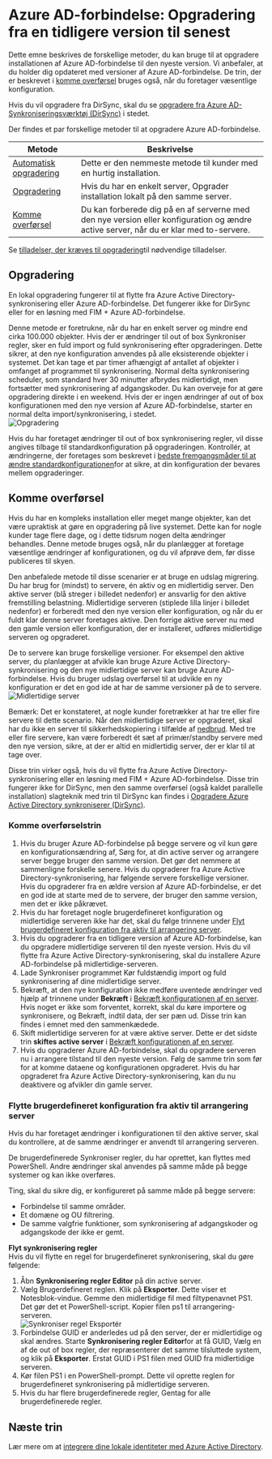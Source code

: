 <properties
   pageTitle="Azure AD-forbindelse: Opgraderer fra en tidligere version | Microsoft Azure"
   description="Beskriver de forskellige metoder til at opgradere til den nyeste version af Azure Active Directory Connect, herunder opgradering og udslag overførsel."
   services="active-directory"
   documentationCenter=""
   authors="AndKjell"
   manager="femila"
   editor=""/>

<tags
   ms.service="active-directory"
   ms.devlang="na"
   ms.topic="article"
   ms.tgt_pltfrm="na"
   ms.workload="Identity"
   ms.date="10/12/2016"
   ms.author="billmath"/>

# <a name="azure-ad-connect-upgrade-from-a-previous-version-to-the-latest"></a>Azure AD-forbindelse: Opgradering fra en tidligere version til senest
Dette emne beskrives de forskellige metoder, du kan bruge til at opgradere installationen af Azure AD-forbindelse til den nyeste version. Vi anbefaler, at du holder dig opdateret med versioner af Azure AD-forbindelse. De trin, der er beskrevet i [komme overførsel](#swing-migration) bruges også, når du foretager væsentlige konfiguration.

Hvis du vil opgradere fra DirSync, skal du se [opgradere fra Azure AD-Synkroniseringsværktøj (DirSync)](./connect/active-directory-aadconnect-dirsync-upgrade-get-started.md) i stedet.

Der findes et par forskellige metoder til at opgradere Azure AD-forbindelse.

Metode | Beskrivelse
--- | ---
[Automatisk opgradering](active-directory-aadconnect-feature-automatic-upgrade.md) | Dette er den nemmeste metode til kunder med en hurtig installation.
[Opgradering](#in-place-upgrade) | Hvis du har en enkelt server, Opgrader installation lokalt på den samme server.
[Komme overførsel](#swing-migration) | Du kan forberede dig på en af serverne med den nye version eller konfiguration og ændre active server, når du er klar med to-servere.

Se [tilladelser, der kræves til opgradering](./connect/active-directory-aadconnect-accounts-permissions.md#upgrade)til nødvendige tilladelser.

## <a name="in-place-upgrade"></a>Opgradering
En lokal opgradering fungerer til at flytte fra Azure Active Directory-synkronisering eller Azure AD-forbindelse. Det fungerer ikke for DirSync eller for en løsning med FIM + Azure AD-forbindelse.

Denne metode er foretrukne, når du har en enkelt server og mindre end cirka 100.000 objekter. Hvis der er ændringer til out of box Synkroniser regler, sker en fuld import og fuld synkronisering efter opgraderingen. Dette sikrer, at den nye konfiguration anvendes på alle eksisterende objekter i systemet. Det kan tage et par timer afhængigt af antallet af objekter i omfanget af programmet til synkronisering. Normal delta synkronisering scheduler, som standard hver 30 minutter afbrydes midlertidigt, men fortsætter med synkronisering af adgangskoder. Du kan overveje for at gøre opgradering direkte i en weekend. Hvis der er ingen ændringer af out of box konfigurationen med den nye version af Azure AD-forbindelse, starter en normal delta import/synkronisering, i stedet.  
![Opgradering](./media/active-directory-aadconnect-upgrade-previous-version/inplaceupgrade.png)

Hvis du har foretaget ændringer til out of box synkronisering regler, vil disse angives tilbage til standardkonfiguration på opgraderingen. Kontrollér, at ændringerne, der foretages som beskrevet i [bedste fremgangsmåder til at ændre standardkonfigurationen](active-directory-aadconnectsync-best-practices-changing-default-configuration.md)for at sikre, at din konfiguration der bevares mellem opgraderinger.

## <a name="swing-migration"></a>Komme overførsel
Hvis du har en kompleks installation eller meget mange objekter, kan det være upraktisk at gøre en opgradering på live systemet. Dette kan for nogle kunder tage flere dage, og i dette tidsrum nogen delta ændringer behandles. Denne metode bruges også, når du planlægger at foretage væsentlige ændringer af konfigurationen, og du vil afprøve dem, før disse publiceres til skyen.

Den anbefalede metode til disse scenarier er at bruge en udslag migrering. Du har brug for (mindst) to servere, én aktiv og en midlertidig server. Den aktive server (blå streger i billedet nedenfor) er ansvarlig for den aktive fremstilling belastning. Midlertidige serveren (stiplede lilla linjer i billedet nedenfor) er forberedt med den nye version eller konfiguration, og når du er fuldt klar denne server foretages aktive. Den forrige aktive server nu med den gamle version eller konfiguration, der er installeret, udføres midlertidige serveren og opgraderet.

De to servere kan bruge forskellige versioner. For eksempel den aktive server, du planlægger at afvikle kan bruge Azure Active Directory-synkronisering og den nye midlertidige server kan bruge Azure AD-forbindelse. Hvis du bruger udslag overførsel til at udvikle en ny konfiguration er det en god ide at har de samme versioner på de to servere.  
![Midlertidige server](./media/active-directory-aadconnect-upgrade-previous-version/stagingserver1.png)

Bemærk: Det er konstateret, at nogle kunder foretrækker at har tre eller fire servere til dette scenario. Når den midlertidige server er opgraderet, skal har du ikke en server til sikkerhedskopiering i tilfælde af [nedbrud](active-directory-aadconnectsync-operations.md#disaster-recovery). Med tre eller fire servere, kan være forberedt ét sæt af primær/standby servere med den nye version, sikre, at der er altid en midlertidig server, der er klar til at tage over.

Disse trin virker også, hvis du vil flytte fra Azure Active Directory-synkronisering eller en løsning med FIM + Azure AD-forbindelse. Disse trin fungerer ikke for DirSync, men den samme overførsel (også kaldet parallelle installation) slagteknik med trin til DirSync kan findes i [Opgradere Azure Active Directory synkroniserer (DirSync)](./connect/active-directory-aadconnect-dirsync-upgrade-get-started.md).

### <a name="swing-migration-steps"></a>Komme overførselstrin

1. Hvis du bruger Azure AD-forbindelse på begge servere og vil kun gøre en konfigurationsændring af, Sørg for, at din active server og arrangere server begge bruger den samme version. Det gør det nemmere at sammenligne forskelle senere. Hvis du opgraderer fra Azure Active Directory-synkronisering, har følgende servere forskellige versioner. Hvis du opgraderer fra en ældre version af Azure AD-forbindelse, er det en god ide at starte med de to servere, der bruger den samme version, men det er ikke påkrævet.
2. Hvis du har foretaget nogle brugerdefineret konfiguration og midlertidige serveren ikke har det, skal du følge trinnene under [Flyt brugerdefineret konfiguration fra aktiv til arrangering server](#move-custom-configuration-from-active-to-staging-server).
3. Hvis du opgraderer fra en tidligere version af Azure AD-forbindelse, kan du opgradere midlertidige serveren til den nyeste version. Hvis du vil flytte fra Azure Active Directory-synkronisering, skal du installere Azure AD-forbindelse på midlertidige-serveren.
4. Lade Synkroniser programmet Kør fuldstændig import og fuld synkronisering af dine midlertidige server.
5. Bekræft, at den nye konfiguration ikke medføre uventede ændringer ved hjælp af trinnene under **Bekræft** i [Bekræft konfigurationen af en server](active-directory-aadconnectsync-operations.md#verify-the-configuration-of-a-server). Hvis noget er ikke som forventet, korrekt, skal du køre importere og synkronisere, og Bekræft, indtil data, der ser pæn ud. Disse trin kan findes i emnet med den sammenkædede.
6. Skift midlertidige serveren for at være aktive server. Dette er det sidste trin **skiftes active server** i [Bekræft konfigurationen af en server](active-directory-aadconnectsync-operations.md#verify-the-configuration-of-a-server).
7. Hvis du opgraderer Azure AD-forbindelse, skal du opgradere serveren nu i arrangere tilstand til den nyeste version. Følg de samme trin som før for at komme dataene og konfigurationen opgraderet. Hvis du har opgraderet fra Azure Active Directory-synkronisering, kan du nu deaktivere og afvikler din gamle server.

### <a name="move-custom-configuration-from-active-to-staging-server"></a>Flytte brugerdefineret konfiguration fra aktiv til arrangering server
Hvis du har foretaget ændringer i konfigurationen til den aktive server, skal du kontrollere, at de samme ændringer er anvendt til arrangering serveren.

De brugerdefinerede Synkroniser regler, du har oprettet, kan flyttes med PowerShell. Andre ændringer skal anvendes på samme måde på begge systemer og kan ikke overføres.

Ting, skal du sikre dig, er konfigureret på samme måde på begge servere:

- Forbindelse til samme områder.
- Et domæne og OU filtrering.
- De samme valgfrie funktioner, som synkronisering af adgangskoder og adgangskode der ikke er gemt.

**Flyt synkronisering regler**  
Hvis du vil flytte en regel for brugerdefineret synkronisering, skal du gøre følgende:

1. Åbn **Synkronisering regler Editor** på din active server.
2. Vælg Brugerdefineret reglen. Klik på **Eksporter**. Dette viser et Notesblok-vindue. Gemme den midlertidige fil med filtypenavnet PS1. Det gør det et PowerShell-script. Kopier filen ps1 til arrangering-serveren.  
![Synkroniser regel Eksportér](./media/active-directory-aadconnect-upgrade-previous-version/exportrule.png)
3. Forbindelse GUID er anderledes ud på den server, der er midlertidige og skal ændres. Starte **Synkronisering regler Editor**for at få GUID, Vælg en af de out of box regler, der repræsenterer det samme tilsluttede system, og klik på **Eksporter**. Erstat GUID i PS1 filen med GUID fra midlertidige serveren.
4. Kør filen PS1 i en PowerShell-prompt. Dette vil oprette reglen for brugerdefineret synkronisering på midlertidige serveren.
5. Hvis du har flere brugerdefinerede regler, Gentag for alle brugerdefinerede regler.

## <a name="next-steps"></a>Næste trin
Lær mere om at [integrere dine lokale identiteter med Azure Active Directory](active-directory-aadconnect.md).
